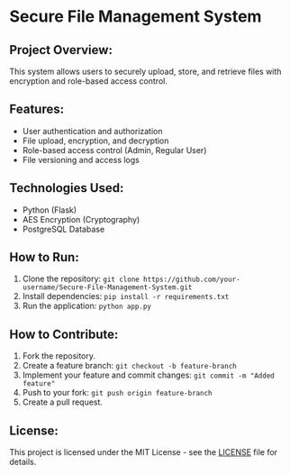 # Secure File Management System

## Project Overview:
This system allows users to securely upload, store, and retrieve files with encryption and role-based access control.

## Features:
- User authentication and authorization
- File upload, encryption, and decryption
- Role-based access control (Admin, Regular User)
- File versioning and access logs

## Technologies Used:
- Python (Flask)
- AES Encryption (Cryptography)
- PostgreSQL Database

## How to Run:
1. Clone the repository: `git clone https://github.com/your-username/Secure-File-Management-System.git`
2. Install dependencies: `pip install -r requirements.txt`
3. Run the application: `python app.py`

## How to Contribute:
1. Fork the repository.
2. Create a feature branch: `git checkout -b feature-branch`
3. Implement your feature and commit changes: `git commit -m "Added feature"`
4. Push to your fork: `git push origin feature-branch`
5. Create a pull request.

## License:
This project is licensed under the MIT License - see the [LICENSE](LICENSE) file for details.
